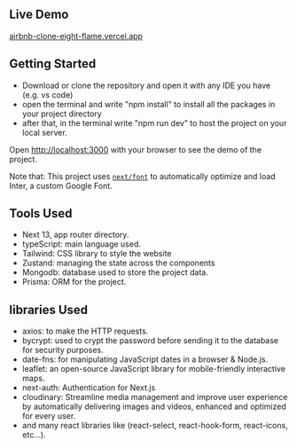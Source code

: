 ## Live Demo

[airbnb-clone-eight-flame.vercel.app](https://airbnb-clone-eight-flame.vercel.app/)

## Getting Started

- Download or clone the repository and open it with any IDE you have (e.g. vs code)
- open the terminal and write "npm install" to install all the packages in your project directory
- after that, in the terminal write "npm run dev" to host the project on your local server.
  
Open [http://localhost:3000](http://localhost:3000) with your browser to see the demo of the project.

Note that: 
This project uses [`next/font`](https://nextjs.org/docs/basic-features/font-optimization) to automatically optimize and load Inter, a custom Google Font.

## Tools Used 

- Next 13, app router directory.
- typeScript: main language used. 
- Tailwind: CSS library to style the website 
- Zustand: managing the state across the components   
- Mongodb: database used to store the project data.
- Prisma: ORM for the project.

## libraries Used

- axios: to make the HTTP requests.
- bycrypt: used to crypt the password before sending it to the database for security purposes.
- date-fns: for manipulating JavaScript dates in a browser & Node.js.
- leaflet: an open-source JavaScript library for mobile-friendly interactive maps.
- next-auth: Authentication for Next.js
- cloudinary: Streamline media management and improve user experience by automatically delivering images and videos, enhanced and optimized for every user.
- and many react libraries like (react-select, react-hook-form, react-icons, etc...).
